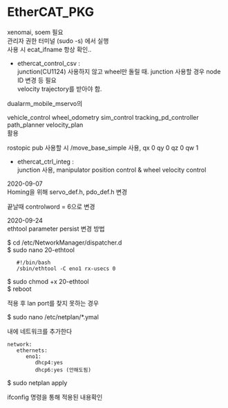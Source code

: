 # EtherCAT_PKG   

xenomai, soem 필요   
관리자 권한 터미널  (sudo -s) 에서 실행   
사용 시 ecat_ifname 항상 확인..   

- ethercat_control_csv :    
junction(CU1124) 사용하지 않고 wheel만 돌릴 때. junction 사용할 경우 node ID 변경 등 필요   
velocity trajectory를 받아야 함.   

dualarm_mobile_mservo의   

vehicle_control wheel_odometry
sim_control tracking_pd_controller   
path_planner velocity_plan   
활용   

rostopic pub 사용할 시 /move_base_simple 사용, qx 0 qy 0 qz 0 qw 1

- ethercat_ctrl_integ :    
junction 사용, manipulator position control & wheel velocity control

2020-09-07    
Homing을 위해 servo_def.h, pdo_def.h 변경
   
   끝날때 controlword = 6으로 변경
   
   
2020-09-24   
ethtool parameter persist 변경 방법      
   
$ cd /etc/NetworkManager/dispatcher.d   
$ sudo nano 20-ethtool   
```
   #!/bin/bash    
   /sbin/ethtool -C eno1 rx-usecs 0    
```
$ sudo chmod +x 20-ethtool    
$ reboot   
   
적용 후 lan port를 찾지 못하는 경우   
   
$ sudo nano /etc/netplan/*.ymal   
   
내에 네트워크를 추가한다

```
network:
   ethernets:
      eno1:
         dhcp4:yes
         dhcp6:yes (안해도됨)
```

$ sudo netplan apply   
   
ifconfig 명령을 통해 적용된 내용확인
